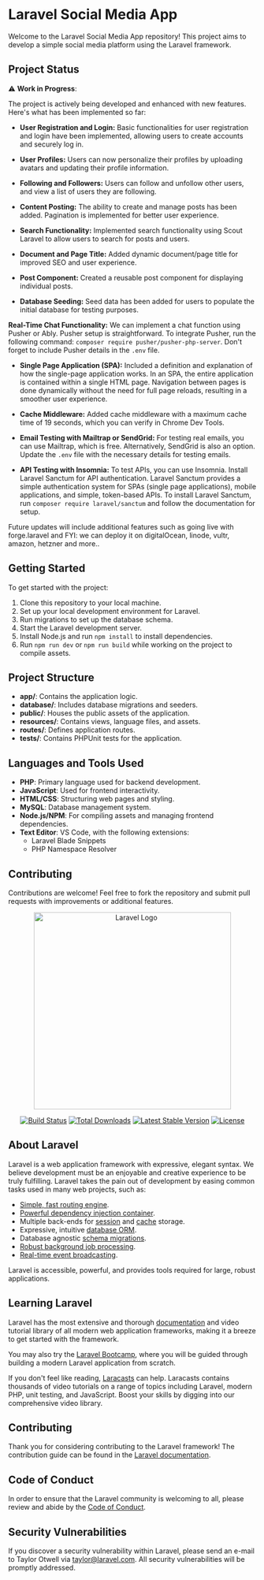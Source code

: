 # Laravel Social Media App

Welcome to the Laravel Social Media App repository! This project aims to develop a simple social media platform using the Laravel framework.

## Project Status

⚠️ **Work in Progress**:

The project is actively being developed and enhanced with new features. Here's what has been implemented so far:

-   **User Registration and Login:** Basic functionalities for user registration and login have been implemented, allowing users to create accounts and securely log in.

-   **User Profiles:** Users can now personalize their profiles by uploading avatars and updating their profile information.

-   **Following and Followers:** Users can follow and unfollow other users, and view a list of users they are following.

-   **Content Posting:** The ability to create and manage posts has been added. Pagination is implemented for better user experience.

-   **Search Functionality:** Implemented search functionality using Scout Laravel to allow users to search for posts and users.

-   **Document and Page Title:** Added dynamic document/page title for improved SEO and user experience.

-   **Post Component:** Created a reusable post component for displaying individual posts.

-   **Database Seeding:** Seed data has been added for users to populate the initial database for testing purposes.

**Real-Time Chat Functionality:** We can implement a chat function using Pusher or Ably. Pusher setup is straightforward. To integrate Pusher, run the following command: `composer require pusher/pusher-php-server`. Don't forget to include Pusher details in the `.env` file.

- **Single Page Application (SPA):** Included a definition and explanation of how the single-page application works. In an SPA, the entire application is contained within a single HTML page. Navigation between pages is done dynamically without the need for full page reloads, resulting in a smoother user experience. 

- **Cache Middleware:** Added cache middleware with a maximum cache time of 19 seconds, which you can verify in Chrome Dev Tools.

-   **Email Testing with Mailtrap or SendGrid:** For testing real emails, you can use Mailtrap, which is free. Alternatively, SendGrid is also an option. Update the `.env` file with the necessary details for testing emails.

-   **API Testing with Insomnia:** To test APIs, you can use Insomnia. Install Laravel Sanctum for API authentication. Laravel Sanctum provides a simple authentication system for SPAs (single page applications), mobile applications, and simple, token-based APIs. To install Laravel Sanctum, run `composer require laravel/sanctum` and follow the documentation for setup.

Future updates will include additional features such as going live with forge.laravel and FYI: we can deploy it on digitalOcean, linode, vultr, amazon, hetzner and more..

## Getting Started

To get started with the project:

1. Clone this repository to your local machine.
2. Set up your local development environment for Laravel.
3. Run migrations to set up the database schema.
4. Start the Laravel development server.
5. Install Node.js and run `npm install` to install dependencies.
6. Run `npm run dev` or `npm run build` while working on the project to compile assets.

## Project Structure

-   **app/**: Contains the application logic.
-   **database/**: Includes database migrations and seeders.
-   **public/**: Houses the public assets of the application.
-   **resources/**: Contains views, language files, and assets.
-   **routes/**: Defines application routes.
-   **tests/**: Contains PHPUnit tests for the application.

## Languages and Tools Used

-   **PHP**: Primary language used for backend development.
-   **JavaScript**: Used for frontend interactivity.
-   **HTML/CSS**: Structuring web pages and styling.
-   **MySQL**: Database management system.
-   **Node.js/NPM**: For compiling assets and managing frontend dependencies.
-   **Text Editor**: VS Code, with the following extensions:
    -   Laravel Blade Snippets
    -   PHP Namespace Resolver

## Contributing

Contributions are welcome! Feel free to fork the repository and submit pull requests with improvements or additional features.

<p align="center"><a href="https://laravel.com" target="_blank"><img src="https://raw.githubusercontent.com/laravel/art/master/logo-lockup/5%20SVG/2%20CMYK/1%20Full%20Color/laravel-logolockup-cmyk-red.svg" width="400" alt="Laravel Logo"></a></p>

<p align="center">
<a href="https://github.com/laravel/framework/actions"><img src="https://github.com/laravel/framework/workflows/tests/badge.svg" alt="Build Status"></a>
<a href="https://packagist.org/packages/laravel/framework"><img src="https://img.shields.io/packagist/dt/laravel/framework" alt="Total Downloads"></a>
<a href="https://packagist.org/packages/laravel/framework"><img src="https://img.shields.io/packagist/v/laravel/framework" alt="Latest Stable Version"></a>
<a href="https://packagist.org/packages/laravel/framework"><img src="https://img.shields.io/packagist/l/laravel/framework" alt="License"></a>
</p>

## About Laravel

Laravel is a web application framework with expressive, elegant syntax. We believe development must be an enjoyable and creative experience to be truly fulfilling. Laravel takes the pain out of development by easing common tasks used in many web projects, such as:

-   [Simple, fast routing engine](https://laravel.com/docs/routing).
-   [Powerful dependency injection container](https://laravel.com/docs/container).
-   Multiple back-ends for [session](https://laravel.com/docs/session) and [cache](https://laravel.com/docs/cache) storage.
-   Expressive, intuitive [database ORM](https://laravel.com/docs/eloquent).
-   Database agnostic [schema migrations](https://laravel.com/docs/migrations).
-   [Robust background job processing](https://laravel.com/docs/queues).
-   [Real-time event broadcasting](https://laravel.com/docs/broadcasting).

Laravel is accessible, powerful, and provides tools required for large, robust applications.

## Learning Laravel

Laravel has the most extensive and thorough [documentation](https://laravel.com/docs) and video tutorial library of all modern web application frameworks, making it a breeze to get started with the framework.

You may also try the [Laravel Bootcamp](https://bootcamp.laravel.com), where you will be guided through building a modern Laravel application from scratch.

If you don't feel like reading, [Laracasts](https://laracasts.com) can help. Laracasts contains thousands of video tutorials on a range of topics including Laravel, modern PHP, unit testing, and JavaScript. Boost your skills by digging into our comprehensive video library.


## Contributing

Thank you for considering contributing to the Laravel framework! The contribution guide can be found in the [Laravel documentation](https://laravel.com/docs/contributions).

## Code of Conduct

In order to ensure that the Laravel community is welcoming to all, please review and abide by the [Code of Conduct](https://laravel.com/docs/contributions#code-of-conduct).

## Security Vulnerabilities

If you discover a security vulnerability within Laravel, please send an e-mail to Taylor Otwell via [taylor@laravel.com](mailto:taylor@laravel.com). All security vulnerabilities will be promptly addressed.
